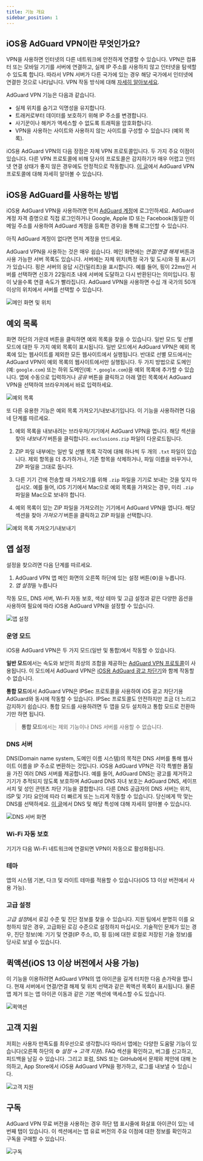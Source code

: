 ```yaml
---
title: 기능 개요
sidebar_position: 1
---
```


## iOS용 AdGuard VPN이란 무엇인가요?

VPN을 사용하면 인터넷의 다른 네트워크에 안전하게 연결할 수 있습니다. VPN은 컴퓨터 또는 모바일 기기를 서버에 연결하고, 실제 IP 주소를 사용하지 않고 인터넷을 탐색할 수 있도록 합니다. 따라서 VPN 서버가 다른 국가에 있는 경우 해당 국가에서 인터넷에 연결한 것으로 나타납니다. VPN 작동 방식에 대해 [자세히 알아보세요](/general/how-vpn-works.md).

AdGuard VPN 기능은 다음과 같습니다.
* 실제 위치를 숨기고 익명성을 유지합니다.
* 트래커로부터 데이터를 보호하기 위해 IP 주소를 변경합니다.
* 사기꾼이나 해커가 액세스할 수 없도록 트래픽을 암호화합니다.
* VPN을 사용하는 사이트와 사용하지 않는 사이트를 구성할 수 있습니다 (예외 목록).

iOS용 AdGuard VPN의 다음 장점은 자체 VPN 프로토콜입니다. 두 가지 주요 이점이 있습니다. 다른 VPN 프로토콜에 비해 당사의 프로토콜은 감지하기가 매우 어렵고 인터넷 연결 상태가 좋지 않은 경우에도 안정적으로 작동합니다. [이 글](../general/adguard-vpn-protocol.mdx)에서 AdGuard VPN 프로토콜에 대해 자세히 알아볼 수 있습니다.

## iOS용 AdGuard를 사용하는 방법

iOS용 AdGuard VPN을 사용하려면 먼저 [AdGuard 계정](https://my.adguard.com/)에 로그인하세요. AdGuard 계정 자격 증명으로 직접 로그인하거나 Google, Apple ID 또는 Facebook(동일한 이메일 주소를 사용하여 AdGuard 계정을 등록한 경우)을 통해 로그인할 수 있습니다.

아직 AdGuard 계정이 없다면 먼저 계정을 만드세요.

AdGuard VPN을 사용하는 것은 매우 쉽습니다. 메인 화면에는 *연결/연결 해제* 버튼과 사용 가능한 서버 목록도 있습니다. 서버에는 자체 위치(특정 국가 및 도시)와 핑 표시기가 있습니다. 핑은 서버의 응답 시간(밀리초)을 표시합니다. 예를 들어, 핑이 22ms인 서버를 선택하면 신호가 22밀리초 내에 서버에 도달하고 다시 반환된다는 의미입니다. 핑이 낮을수록 연결 속도가 빨라집니다. AdGuard VPN을 사용하면 수십 개 국가의 50개 이상의 위치에서 서버를 선택할 수 있습니다.

![메인 화면 및 위치](https://cdn.adguardvpn.com/content/kb/vpn/ios/1.png?123)

## 예외 목록

화면 하단의 가운데 버튼을 클릭하면 예외 목록을 찾을 수 있습니다. 일반 모드 및 선별 모드에 대한 두 가지 예외 목록이 표시됩니다. 일반 모드에서 AdGuard VPN은 예외 목록에 있는 웹사이트를 제외한 모든 웹사이트에서 실행됩니다. 반대로 선별 모드에서는 AdGuard VPN이 예외 목록의 웹사이트에서만 실행됩니다. 두 가지 방법으로 도메인(예: `google.com`) 또는 하위 도메인(예: `*.google.com`)을 예외 목록에 추가할 수 있습니다. 앱에 수동으로 입력하거나 *공유* 버튼을 클릭하고 아래 열린 목록에서 AdGuard VPN을 선택하여 브라우저에서 바로 입력하세요.

![예외 목록](https://cdn.adguardvpn.com/content/kb/vpn/ios/2.png?123)

또 다른 유용한 기능은 예외 목록 가져오기/내보내기입니다. 이 기능을 사용하려면 다음 네 단계를 따르세요.

1. 예외 목록을 내보내려는 브라우저/기기에서 AdGuard VPN을 엽니다. 해당 섹션을 찾아 *내보내기* 버튼을 클릭합니다. `exclusions.zip` 파일이 다운로드됩니다.

2. ZIP 파일 내부에는 일반 및 선별 목록 각각에 대해 하나씩 두 개의 `.txt` 파일이 있습니다. 제외 항목을 더 추가하거나, 기존 항목을 삭제하거나, 파일 이름을 바꾸거나, ZIP 파일을 그대로 둡니다.

3. 다른 기기 간에 전송할 때 가져오기를 위해 `.zip` 파일을 기기로 보내는 것을 잊지 마십시오. 예를 들어, iOS 기기에서 Mac으로 예외 목록을 가져오는 경우, 미리 `.zip` 파일을 Mac으로 보내야 합니다.

4. 예외 목록이 있는 ZIP 파일을 가져오려는 기기에서 AdGuard VPN을 엽니다. 해당 섹션을 찾아 *가져오기* 버튼을 클릭하고 ZIP 파일을 선택합니다.

![예외 목록 가져오기/내보내기](https://cdn.adguardvpn.com/content/kb/vpn/ios/import-export-exclusions.png)

## 앱 설정

설정을 찾으려면 다음 단계를 따르세요.

1. AdGuard VPN 앱 메인 화면의 오른쪽 하단에 있는 설정 버튼(⚙)을 누릅니다.
2. *앱 설정*을 누릅니다

작동 모드, DNS 서버, Wi-Fi 자동 보호, 색상 테마 및 고급 설정과 같은 다양한 옵션을 사용하여 필요에 따라 iOS용 AdGuard VPN을 설정할 수 있습니다.

![앱 설정](https://cdn.adguardvpn.com/content/kb/vpn/ios/app-settings.png)

### 운영 모드

iOS용 AdGuard VPN은 두 가지 모드(일반 및 통합)에서 작동할 수 있습니다.

**일반 모드**에서는 속도와 보안의 최상의 조합을 제공하는 [AdGuard VPN 프로토콜](../general/adguard-vpn-protocol.mdx)이 사용됩니다. 이 모드에서 AdGuard VPN은 [iOS용 AdGuard 광고 차단기](https://kb.adguard.com/en/ios)와 함께 작동할 수 없습니다.

**통합 모드**에서 AdGuard VPN은 IPSec 프로토콜을 사용하여 iOS 광고 차단기용 AdGuard와 동시에 작동할 수 있습니다. IPSec 프로토콜도 안전하지만 조금 더 느리고 감지하기 쉽습니다. 통합 모드를 사용하려면 두 앱을 모두 설치하고 통합 모드로 전환하기만 하면 됩니다.
> **통합 모드**에서는 제외 기능이나 DNS 서버를 사용할 수 없습니다.

### DNS 서버

DNS(Domain name system, 도메인 이름 시스템)의 목적은 DNS 서버를 통해 웹사이트 이름을 IP 주소로 변환하는 것입니다. iOS용 AdGuard VPN은 각각 특별한 품질을 가진 여러 DNS 서버를 제공합니다. 예를 들어, AdGuard DNS는 광고를 제거하고 기기가 추적되지 않도록 보호하며 AdGuard DNS 자녀 보호는 AdGuard DNS, 세이프 서치 및 성인 콘텐츠 차단 기능을 결합합니다. 다른 DNS 공급자의 DNS 서버는 위치, ISP 및 기타 요인에 따라 더 빠르게 또는 느리게 작동할 수 있습니다. 당신에게 딱 맞는 DNS를 선택하세요. [이 글](https://kb.adguard.com/en/general/dns-filtering#what-is-dns)에서 DNS 및 해당 특성에 대해 자세히 알아볼 수 있습니다.

![DNS 서버 화면](https://cdn.adguardvpn.com/content/kb/vpn/ios/dns-server.png)

### Wi-Fi 자동 보호

기기가 다음 Wi-Fi 네트워크에 연결되면 VPN이 자동으로 활성화됩니다.

### 테마

앱의 시스템 기본, 다크 및 라이트 테마를 적용할 수 있습니다(iOS 13 이상 버전에서 사용 가능).

### 고급 설정

*고급 설정*에서 로깅 수준 및 진단 정보를 찾을 수 있습니다. 지원 팀에서 분명히 이를 요청하지 않은 경우, 고급화된 로깅 수준으로 설정하지 마십시오. 기술적인 문제가 있는 경우, 진단 정보(예: 기기 및 연결(IP 주소, ID, 핑 등)에 대한 로컬로 저장된 기술 정보)를 당사로 보낼 수 있습니다.

## 퀵액션(iOS 13 이상 버전에서 사용 가능)

이 기능을 이용하려면 AdGuard VPN의 앱 아이콘을 길게 터치한 다음 손가락을 뗍니다. 현재 서버에서 연결/연결 해제 및 위치 선택과 같은 퀵액션 목록이 표시됩니다. 물론 앱 제거 또는 앱 아이콘 이동과 같은 기본 액션에 액세스할 수도 있습니다.

![퀵액션](https://cdn.adguardvpn.com/content/kb/vpn/ios/quick-actions.png)

## 고객 지원

저희는 사용자 만족도를 최우선으로 생각합니다 따라서 앱에는 다양한 도움말 기능이 있습니다(오른쪽 하단의 ⚙ *설정* → *고객 지원*). FAQ 섹션을 확인하고, 버그를 신고하고, 피드백을 남길 수 있습니다. 그리고 포럼, SNS 또는 GitHub에서 문제와 제안에 대해 논의하고, App Store에서 iOS용 AdGuard VPN을 평가하고, 로그를 내보낼 수 있습니다.

![고객 지원](https://cdn.adguardvpn.com/content/kb/vpn/ios/support.png)

## 구독

AdGuard VPN 무료 버전을 사용하는 경우 하단 탭 표시줄에 화살표 아이콘이 있는 네 번째 탭이 있습니다. 이 섹션에서는 앱 유료 버전의 주요 이점에 대한 정보를 확인하고 구독을 구매할 수 있습니다.

![구독](https://cdn.adguardvpn.com/content/kb/vpn/ios/subscription_en.png)
